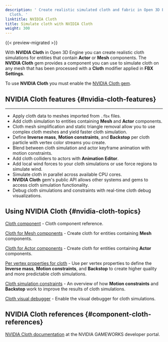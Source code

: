 ```yaml
---
description: ' Create realistic simulated cloth and fabric in Open 3D Engine with NVIDIA
  Cloth. '
linktitle: NVIDIA Cloth
title: Simulate cloth with NVIDIA Cloth
weight: 300
---
```


{{< preview-migrated >}}

 With **NVIDIA Cloth** in Open 3D Engine you can create realistic cloth simulations for entities that contain **Actor** or **Mesh** components\. The **NVIDIA Cloth** gem provides a component you can use to simulate cloth on any mesh that has been processed with a **Cloth** modifier applied in **FBX Settings**\.

To use **NVIDIA Cloth** you must enable the [NVIDIA Cloth gem](/docs/user-guide/interactivity/physics/nvidia-cloth/_index.md)\.

## NVIDIA Cloth features {#nvidia-cloth-features}

****
+ Apply cloth data to meshes imported from `.fbx` files\.
+ Add cloth simulation to entities containing **Mesh** and **Actor** components\.
+ Cloth mesh simplification and static triangle removal allow you to use complex cloth meshes and yield faster cloth simulation\.
+ Define **Inverse mass**, **Motion constraints**, and **Backstop** per cloth particle with vertex color streams you create\.
+ Blend between cloth simulation and actor keyframe animation with motion constraints\.
+ Add cloth colliders to actors with **Animation Editor**\.
+ Add local wind forces to your cloth simulations or use force regions to simulate wind\.
+ Simulate cloth in parallel across available CPU cores.
+ **NVIDIA Cloth** gem's public API allows other systems and gems to access cloth simulation functionality\.
+ Debug cloth simulations and constraints with real\-time cloth debug visualizations\.

## Using NVIDIA Cloth {#nvidia-cloth-topics}

[Cloth component](/docs/user-guide/components/cloth.md) \- Cloth component reference\.

[Cloth for Mesh components](/docs/user-guide/interactivity/physics/nvidia-cloth/meshes.md) \- Create cloth for entities containing **Mesh** components\.

[Cloth for Actor components](/docs/user-guide/interactivity/physics/nvidia-cloth/actors.md) \- Create cloth for entities containing **Actor** components\.

[Per vertex properties for cloth](/docs/user-guide/interactivity/physics/nvidia-cloth/vertex-data.md) \- Use per vertex properties to define the **Inverse mass**, **Motion constraints**, and **Backstop** to create higher quality and more predictable cloth simulations\.

[Cloth simulation constraints](/docs/user-guide/interactivity/physics/nvidia-cloth/constraints.md) \- An overview of how **Motion constraints** and **Backstop** work to improve the results of cloth simulations\.

[Cloth visual debugger](/docs/user-guide/interactivity/physics/nvidia-cloth/debugging.md) \- Enable the visual debugger for cloth simulations\.

## NVIDIA Cloth references {#component-cloth-references}

 [NVIDIA Cloth documentation](https://gameworksdocs.nvidia.com/NvCloth/1.1/index.html) at the NVIDIA GAMEWORKS developer portal\.
